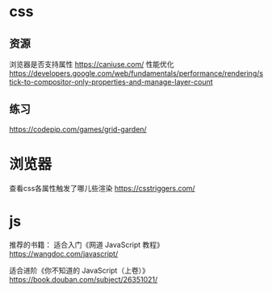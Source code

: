 # css
## 资源
浏览器是否支持属性 https://caniuse.com/
性能优化 https://developers.google.com/web/fundamentals/performance/rendering/stick-to-compositor-only-properties-and-manage-layer-count

## 练习
https://codepip.com/games/grid-garden/


# 浏览器
查看css各属性触发了哪儿些渲染  https://csstriggers.com/

# js 
推荐的书籍：
适合入门《网道 JavaScript 教程》https://wangdoc.com/javascript/  

适合进阶《你不知道的 JavaScript（上卷）》https://book.douban.com/subject/26351021/
